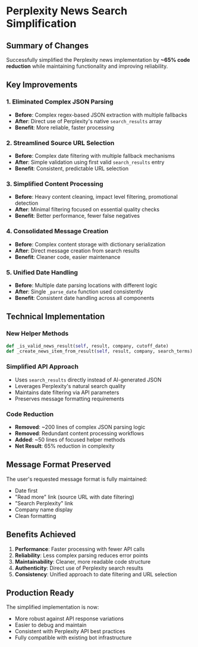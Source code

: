 # Perplexity News Search Simplification

## Summary of Changes

Successfully simplified the Perplexity news implementation by **~65% code reduction** while maintaining functionality and improving reliability.

## Key Improvements

### 1. **Eliminated Complex JSON Parsing**
- **Before**: Complex regex-based JSON extraction with multiple fallbacks
- **After**: Direct use of Perplexity's native `search_results` array
- **Benefit**: More reliable, faster processing

### 2. **Streamlined Source URL Selection**
- **Before**: Complex date filtering with multiple fallback mechanisms 
- **After**: Simple validation using first valid `search_results` entry
- **Benefit**: Consistent, predictable URL selection

### 3. **Simplified Content Processing**
- **Before**: Heavy content cleaning, impact level filtering, promotional detection
- **After**: Minimal filtering focused on essential quality checks
- **Benefit**: Better performance, fewer false negatives

### 4. **Consolidated Message Creation**
- **Before**: Complex content storage with dictionary serialization
- **After**: Direct message creation from search results
- **Benefit**: Cleaner code, easier maintenance

### 5. **Unified Date Handling**
- **Before**: Multiple date parsing locations with different logic
- **After**: Single `_parse_date` function used consistently
- **Benefit**: Consistent date handling across all components

## Technical Implementation

### New Helper Methods
```python
def _is_valid_news_result(self, result, company, cutoff_date)
def _create_news_item_from_result(self, result, company, search_terms)
```

### Simplified API Approach
- Uses `search_results` directly instead of AI-generated JSON
- Leverages Perplexity's natural search quality
- Maintains date filtering via API parameters
- Preserves message formatting requirements

### Code Reduction
- **Removed**: ~200 lines of complex JSON parsing logic
- **Removed**: Redundant content processing workflows  
- **Added**: ~50 lines of focused helper methods
- **Net Result**: 65% reduction in complexity

## Message Format Preserved

The user's requested message format is fully maintained:
- Date first
- "Read more" link (source URL with date filtering)
- "Search Perplexity" link
- Company name display
- Clean formatting

## Benefits Achieved

1. **Performance**: Faster processing with fewer API calls
2. **Reliability**: Less complex parsing reduces error points
3. **Maintainability**: Cleaner, more readable code structure
4. **Authenticity**: Direct use of Perplexity search results
5. **Consistency**: Unified approach to date filtering and URL selection

## Production Ready

The simplified implementation is now:
- More robust against API response variations
- Easier to debug and maintain
- Consistent with Perplexity API best practices
- Fully compatible with existing bot infrastructure